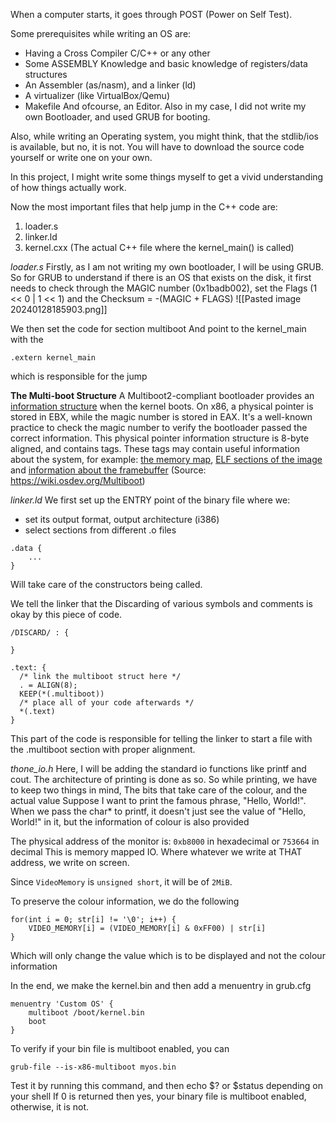 When a computer starts, it goes through POST (Power on Self Test).

Some prerequisites while writing an OS are:
- Having a Cross Compiler C/C++ or any other
- Some ASSEMBLY Knowledge and basic knowledge of registers/data structures
- An Assembler (as/nasm), and a linker (ld)
- A virtualizer (like VirtualBox/Qemu)
- Makefile
And ofcourse, an Editor.
Also in my case, I did not write my own Bootloader, and used GRUB for booting.

Also, while writing an Operating system, you might think, that the stdlib/ios is available, but no, it is not. You will have to download the source code yourself or write one on your own.

In this project, I might write some things myself to get a vivid understanding of how things actually work.

Now the most important files that help jump in the C++ code are:
1. loader.s
2. linker.ld
3. kernel.cxx (The actual C++ file where the kernel_main() is called)

*loader.s*
Firstly, as I am not writing my own bootloader, I will be using GRUB.
So for GRUB to understand if there is an OS that exists on the disk, it first needs to check through the MAGIC number (0x1badb002), set the Flags (1 << 0 | 1 << 1) and the Checksum = -(MAGIC + FLAGS)
![[Pasted image 20240128185903.png]]

We then set the code for section multiboot
And point to the kernel_main with the
```
.extern kernel_main
```
which is responsible for the jump

**The Multi-boot Structure**
A Multiboot2-compliant bootloader provides an [information structure](https://www.gnu.org/software/grub/manual/multiboot2/multiboot.html#Boot-information-format) when the kernel boots. On x86, a physical pointer is stored in EBX, while the magic number is stored in EAX. It's a well-known practice to check the magic number to verify the bootloader passed the correct information. This physical pointer information structure is 8-byte aligned, and contains tags. These tags may contain useful information about the system, for example: [the memory map](https://www.gnu.org/software/grub/manual/multiboot2/multiboot.html#Memory-map), [ELF sections of the image](https://www.gnu.org/software/grub/manual/multiboot2/multiboot.html#ELF_002dSymbols) and [information about the framebuffer](https://www.gnu.org/software/grub/manual/multiboot2/multiboot.html#Framebuffer-info)
(Source: https://wiki.osdev.org/Multiboot)

*linker.ld*
We first set up the ENTRY point of the binary file where we:
- set its output format, output architecture (i386)
- select sections from different .o files

```
.data {
	...
}
```
Will take care of the constructors being called.

We tell the linker that the Discarding of various symbols and comments is okay by this piece of code.
```
/DISCARD/ : {

}
```

```
.text: {
  /* link the multiboot struct here */
  . = ALIGN(8);
  KEEP(*(.multiboot))
  /* place all of your code afterwards */
  *(.text)
}
```
This part of the code is responsible for telling the linker to start a file with the .multiboot section with proper alignment.

*thone_io.h*
Here, I will be adding the standard io functions like printf and cout.
The architecture of printing is done as so.
So while printing, we have to keep two things in mind, The bits that take care of the colour, and the actual value
Suppose I want to print the famous phrase, "Hello, World!". When we pass the char* to printf, it doesn't just see the value of "Hello, World!" in it, but the information of colour is also provided

The physical address of the monitor is: `0xb8000` in hexadecimal or `753664` in decimal
This is memory mapped IO. Where whatever we write at THAT address, we write on screen.

Since `VideoMemory` is `unsigned short`, it will be of `2MiB`.

To preserve the colour information,
we do the following
```
for(int i = 0; str[i] != '\0'; i++) {
	VIDEO_MEMORY[i] = (VIDEO_MEMORY[i] & 0xFF00) | str[i] 
}
```
Which will only change the value which is to be displayed and not the colour information


In the end, we make the kernel.bin and then add a menuentry in grub.cfg
```
menuentry 'Custom OS' {
	multiboot /boot/kernel.bin
	boot
}
```

To verify if your bin file is multiboot enabled, you can
```
grub-file --is-x86-multiboot myos.bin
```
Test it by running this command, and then echo $? or $status depending on your shell
If 0 is returned then yes, your binary file is multiboot enabled, otherwise, it is not.